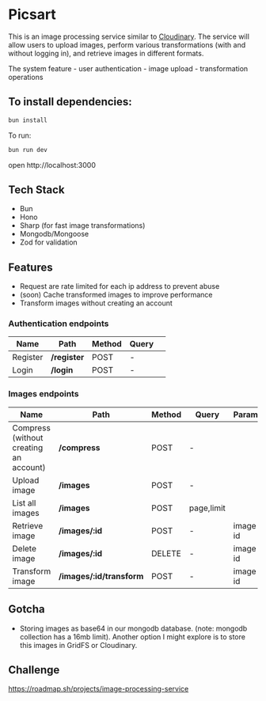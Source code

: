 # Picsart

This is an image processing service similar to [Cloudinary](https://cloudinary.com/). The service will allow users to upload images, perform various transformations (with and without logging in), and retrieve images in different formats.

The system feature
	- user authentication
	- image upload
	- transformation operations

## To install dependencies:

```sh
bun install
```

To run:

```sh
bun run dev
```

open http://localhost:3000


## Tech Stack
- Bun
- Hono
- Sharp (for fast image transformations)
- Mongodb/Mongoose
- Zod for validation

## Features
- Request are rate limited for each ip address to prevent abuse
- (soon) Cache transformed images to improve performance
- Transform images without creating an account

### Authentication endpoints
|  Name 	|  Path 	|  Method 	|  Query 	|   	|
|---	|---	|---	|---	|---	|
| Register  	|  **/register** 	|  POST 	|  - 	|   	|
| Login 	|  **/login** 	|  POST 	|  - 	|   	|

### Images endpoints
|  Name 	|  Path 	|  Method 	|  Query 	|  Params  	|
|---	|---	|---	|---	|---	|
| Compress (without creating an account)  	|  **/compress** 	|  POST 	|  - 	|   	|
| Upload image 	|  **/images** 	|  POST 	|  - 	|   	|
| List all images 	|  **/images** 	|  POST 	|  page,limit 	|   	|
| Retrieve image 	|  **/images/:id** 	|  POST 	|  - 	|  image id	|
| Delete image 	|  **/images/:id** 	|  DELETE 	|  - 	|  image id	|
| Transform image 	|  **/images/:id/transform** 	|  POST 	|  - 	|  image id	|

## Gotcha
- Storing images as base64 in our mongodb database. (note: mongodb collection has a 16mb limit). Another option I might explore is to store this images in GridFS or Cloudinary.

## Challenge
https://roadmap.sh/projects/image-processing-service